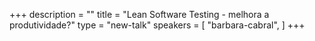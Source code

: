 +++
description = ""
title = "Lean Software Testing - melhora a produtividade?"
type = "new-talk"
speakers = [
        "barbara-cabral",
]
+++